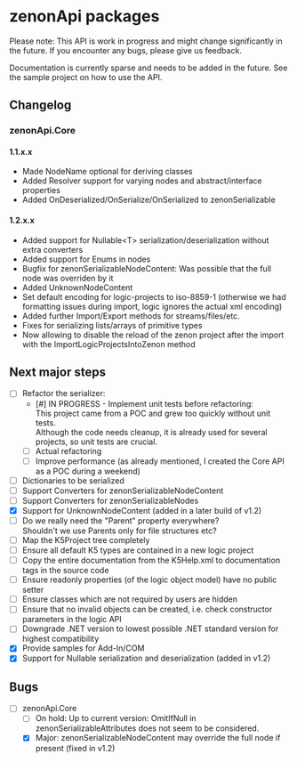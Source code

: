# zenonApi packages

Please note: This API is work in progress and might change significantly in the future.
If you encounter any bugs, please give us feedback.

Documentation is currently sparse and needs to be added in the future.
See the sample project on how to use the API.

## Changelog

### zenonApi.Core

#### 1.1.x.x

- Made NodeName optional for deriving classes
- Added Resolver support for varying nodes and abstract/interface properties
- Added OnDeserialized/OnSerialize/OnSerialized to zenonSerializable

#### 1.2.x.x

- Added support for Nullable&lt;T&gt; serialization/deserialization without extra converters
- Added support for Enums in nodes
- Bugfix for zenonSerializableNodeContent: Was possible that the full node was overriden by it
- Added UnknownNodeContent
- Set default encoding for logic-projects to iso-8859-1 (otherwise we had formatting issues during import, logic ignores the actual xml encoding)
- Added further Import/Export methods for streams/files/etc.
- Fixes for serializing lists/arrays of primitive types
- Now allowing to disable the reload of the zenon project after the import with the ImportLogicProjectsIntoZenon method

## Next major steps

- [ ] Refactor the serializer:  
  - [#] IN PROGRESS - Implement unit tests before refactoring:  
    This project came from a POC and grew too quickly without unit tests.  
    Although the code needs cleanup, it is already used for several projects, so unit tests are crucial.
  - [ ] Actual refactoring
  - [ ] Improve performance (as already mentioned, I created the Core API as a POC during a weekend)
- [ ] Dictionaries to be serialized
- [ ] Support Converters for zenonSerializableNodeContent
- [ ] Support Converters for zenonSerializableNodes
- [x] Support for UnknownNodeContent (added in a later build of v1.2)
- [ ] Do we really need the "Parent" property everywhere?  
      Shouldn't we use Parents only for file structures etc?  
- [ ] Map the K5Project tree completely
- [ ] Ensure all default K5 types are contained in a new logic project
- [ ] Copy the entire documentation from the K5Help.xml to documentation tags in the source code
- [ ] Ensure readonly properties (of the logic object model) have no public setter
- [ ] Ensure classes which are not required by users are hidden
- [ ] Ensure that no invalid objects can be created, i.e. check constructor parameters in the logic API
- [ ] Downgrade .NET version to lowest possible .NET standard version for highest compatibility
- [x] Provide samples for Add-In/COM
- [x] Support for Nullable<T> serialization and deserialization (added in v1.2)

## Bugs

- [ ] zenonApi.Core
  - [ ] On hold: Up to current version: OmitIfNull in zenonSerializableAttributes does not seem to be considered.
  - [x] Major: zenonSerializableNodeContent may override the full node if present (fixed in v1.2)